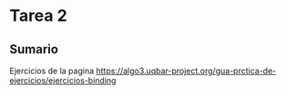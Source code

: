 # Tarea 2

## Sumario

Ejercicios de la pagina https://algo3.uqbar-project.org/gua-prctica-de-ejercicios/ejercicios-binding